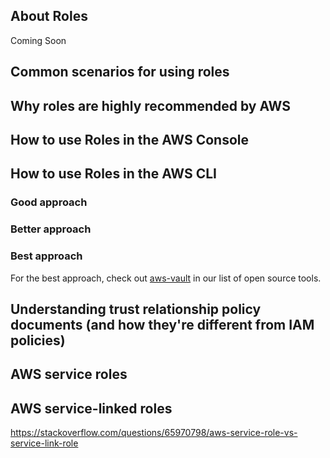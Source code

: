 ## About Roles
Coming Soon

## Common scenarios for using roles

## Why roles are highly recommended by AWS

## How to use Roles in the AWS Console

## How to use Roles in the AWS CLI
### Good approach

### Better approach

### Best approach
For the best approach, check out [aws-vault](/aws/iam/open-source-tools/) in our list of open source tools.

## Understanding trust relationship policy documents (and how they're different from IAM policies)

## AWS service roles

## AWS service-linked roles
https://stackoverflow.com/questions/65970798/aws-service-role-vs-service-link-role